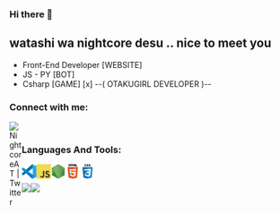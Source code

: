 ### Hi there 👋

## watashi wa nightcore desu .. nice to meet you
- Front-End Developer [WEBSITE]
- JS - PY [BOT]
- Csharp [GAME]
[x] --( OTAKUGIRL DEVELOPER )--
### Connect with me:

[<img align="left" alt="NightcoreAT | Twitter" width="22px" src="https://cdn.jsdelivr.net/npm/simple-icons@v3/icons/twitter.svg" />][twitter]

<br />

### Languages And Tools:

<img align="left" alt="Visual Studio Code" width="26px" src="https://raw.githubusercontent.com/github/explore/80688e429a7d4ef2fca1e82350fe8e3517d3494d/topics/visual-studio-code/visual-studio-code.png" />
<img align="left" alt="JavaScript" width="26px" src="https://raw.githubusercontent.com/github/explore/80688e429a7d4ef2fca1e82350fe8e3517d3494d/topics/javascript/javascript.png" />
<img align="left" alt="Node.js" width="26px" src="https://raw.githubusercontent.com/github/explore/80688e429a7d4ef2fca1e82350fe8e3517d3494d/topics/nodejs/nodejs.png" />
<img align="left" alt="Html5" width="26px" src="https://raw.githubusercontent.com/github/explore/80688e429a7d4ef2fca1e82350fe8e3517d3494d/topics/html/html.png" />
<img align="left" alt="Css" width="26px" src="https://raw.githubusercontent.com/github/explore/80688e429a7d4ef2fca1e82350fe8e3517d3494d/topics/css/css.png" />
<br />
<br />

<div>
  <img height="170" align="left" src="https://github-readme-stats.vercel.app/api?username=serin3&show_icons=true&include_all_commits=true&hide_border=true&theme=radical" />
  <img src="https://github-readme-stats.vercel.app/api/top-langs/?username=serin3&layout=compact&hide_border=true&theme=radical" />
</div>

[twitter]: https://twitter.com/NightcoreAT
